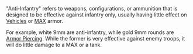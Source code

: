 "Anti-Infantry" refers to weapons, configurations, or ammunition that is
designed to be effective against infantry only, usually having little effect on
[Vehicles](category:_Vehicles.md) or
[MAX](../armor/Mechanized_Assault_Exo-Suit.md) armor.

For example, white 9mm are anti-infantry, while gold 9mm rounds are
[Armor Piercing](Armor_Piercing.md). While the former is very effective against
enemy troops, it will do little damage to a MAX or a tank.
